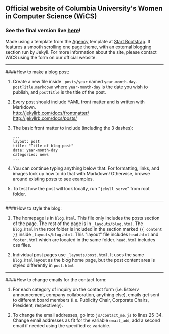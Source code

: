 ## Official website of Columbia University's Women in Computer Science (WiCS)
### See the final version live [here](http://www.cs.columbia.edu/wics/)!

Made using a template from the [Agency](http://startbootstrap.com/template-overviews/agency/) template at [Start Bootstrap](http://startbootstrap.com/).
It features a smooth scrolling one page theme, with an external blogging section run by Jekyll. For more information about the site, please contact WiCS using the form on our official website.

***
####How to make a blog post:
1. Create a new file inside `_posts/year` named `year-month-day-postTitle.markdown` where `year-month-day` is the date you wish to publish, and `postTitle` is the title of the post.
2. Every post should include YAML front matter and is written with Markdown.  
   http://jekyllrb.com/docs/frontmatter/  
   http://jekyllrb.com/docs/posts/
3. The basic front matter to include (including the 3 dashes):

    ```
    ---
    layout: post
    title: "Title of blog post"
    date: year-month-day
    categories: news
    ---
    ```

4. You can continue typing anything below that. For formatting, links, and images look up how to do that with Markdown! Otherwise, browse around existing posts to see examples.
5. To test how the post will look locally, run "`jekyll serve`" from root folder.

***
####How to style the blog:  
1. The homepage is in `blog.html`. This file only includes the posts section of the page. The rest of the page is in `_layouts/blog.html`. The `blog.html` in the root folder is included in the section marked `{{ content }}` inside `_layouts/blog.html`. This "layout" file includes `head.html` and `footer.html` which are located in the same folder. `head.html` includes css files.

2. Individual post pages use `_layouts/post.html`. It uses the same `blog.html` layout as the blog home page, but the post content area is styled differently in `post.html`

***
####How to change emails for the contact form:
1. For each category of inquiry on the contact form (i.e. listserv announcement, company collaboration, anything else), emails get sent to different board members (i.e. Publicity Chair, Corporate Chairs, President, respectively).

2. To change the email addresses, go into `js/contact_me.js` to lines 25-34. Change email addresses as fit for the variable `email_add`, add a second email if needed using the specified `cc` variable. 
